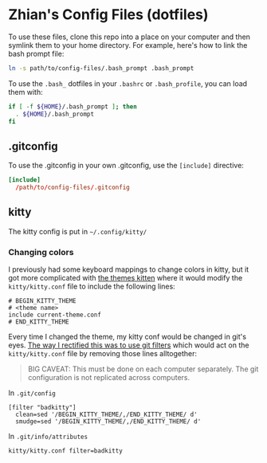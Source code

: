 # Zhian's Config Files (dotfiles)

To use these files, clone this repo into a place on your computer and then 
symlink them to your home directory. For example, here's how to link the bash
prompt file:

```sh
ln -s path/to/config-files/.bash_prompt .bash_prompt
```

To use the `.bash_` dotfiles in your `.bashrc` or `.bash_profile`, you can load
them with:

```bash
if [ -f ${HOME}/.bash_prompt ]; then
  . ${HOME}/.bash_prompt
fi
```

## .gitconfig

To use the .gitconfig in your own .gitconfig, use the `[include]` directive:

```toml
[include]
  /path/to/config-files/.gitconfig
``` 

## kitty

The kitty config is put in `~/.config/kitty/`

### Changing colors

I previously had some keyboard mappings to change colors in kitty, but it got
more complicated with [the themes kitten](https://sw.kovidgoyal.net/kitty/kittens/themes/) 
where it would modify the `kitty/kitty.conf` file to include the following lines:

```
# BEGIN_KITTY_THEME
# <theme name>
include current-theme.conf
# END_KITTY_THEME
```

Every time I changed the theme, my kitty conf would be changed in git's eyes.
[The way I rectified this was to use git
filters](https://stackoverflow.com/a/5272721/2752888) which would act on the
`kitty/kitty.conf` file by removing those lines alltogether:

> BIG CAVEAT: This must be done on each computer separately. The git
> configuration is not replicated across computers.

In `.git/config`

```
[filter "badkitty"]
  clean=sed '/BEGIN_KITTY_THEME/,/END_KITTY_THEME/ d'
  smudge=sed '/BEGIN_KITTY_THEME/,/END_KITTY_THEME/ d'
```

In `.git/info/attributes`

```
kitty/kitty.conf filter=badkitty
```
